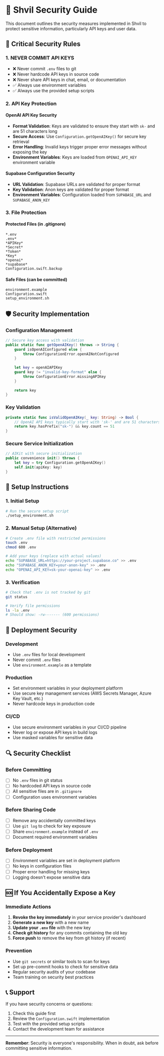 # 🔐 Shvil Security Guide

This document outlines the security measures implemented in Shvil to protect sensitive information, particularly API keys and user data.

## 🚨 Critical Security Rules

### 1. **NEVER COMMIT API KEYS**
- ❌ Never commit `.env` files to git
- ❌ Never hardcode API keys in source code
- ❌ Never share API keys in chat, email, or documentation
- ✅ Always use environment variables
- ✅ Always use the provided setup scripts

### 2. **API Key Protection**

#### OpenAI API Key Security
- **Format Validation**: Keys are validated to ensure they start with `sk-` and are 51 characters long
- **Secure Access**: Use `Configuration.getOpenAIKey()` for secure key retrieval
- **Error Handling**: Invalid keys trigger proper error messages without exposing the key
- **Environment Variables**: Keys are loaded from `OPENAI_API_KEY` environment variable

#### Supabase Configuration Security
- **URL Validation**: Supabase URLs are validated for proper format
- **Key Validation**: Anon keys are validated for proper format
- **Environment Variables**: Configuration loaded from `SUPABASE_URL` and `SUPABASE_ANON_KEY`

### 3. **File Protection**

#### Protected Files (in .gitignore)
```
*.env
.env*
*APIKey*
*Secret*
*Token*
*Key*
*openai*
*supabase*
Configuration.swift.backup
```

#### Safe Files (can be committed)
```
environment.example
Configuration.swift
setup_environment.sh
```

## 🛡️ Security Implementation

### Configuration Management
```swift
// Secure key access with validation
public static func getOpenAIKey() throws -> String {
    guard isOpenAIConfigured else {
        throw ConfigurationError.openAINotConfigured
    }
    
    let key = openAIAPIKey
    guard key != "invalid-key-format" else {
        throw ConfigurationError.missingAPIKey
    }
    
    return key
}
```

### Key Validation
```swift
private static func isValidOpenAIKey(_ key: String) -> Bool {
    // OpenAI API keys typically start with 'sk-' and are 51 characters long
    return key.hasPrefix("sk-") && key.count == 51
}
```

### Secure Service Initialization
```swift
// AIKit with secure initialization
public convenience init() throws {
    let key = try Configuration.getOpenAIKey()
    self.init(apiKey: key)
}
```

## 🔧 Setup Instructions

### 1. Initial Setup
```bash
# Run the secure setup script
./setup_environment.sh
```

### 2. Manual Setup (Alternative)
```bash
# Create .env file with restricted permissions
touch .env
chmod 600 .env

# Add your keys (replace with actual values)
echo "SUPABASE_URL=https://your-project.supabase.co" >> .env
echo "SUPABASE_ANON_KEY=your-anon-key" >> .env
echo "OPENAI_API_KEY=sk-your-openai-key" >> .env
```

### 3. Verification
```bash
# Check that .env is not tracked by git
git status

# Verify file permissions
ls -la .env
# Should show: -rw------- (600 permissions)
```

## 🚀 Deployment Security

### Development
- Use `.env` files for local development
- Never commit `.env` files
- Use `environment.example` as a template

### Production
- Set environment variables in your deployment platform
- Use secure key management services (AWS Secrets Manager, Azure Key Vault, etc.)
- Never hardcode keys in production code

### CI/CD
- Use secure environment variables in your CI/CD pipeline
- Never log or expose API keys in build logs
- Use masked variables for sensitive data

## 🔍 Security Checklist

### Before Committing
- [ ] No `.env` files in git status
- [ ] No hardcoded API keys in source code
- [ ] All sensitive files are in `.gitignore`
- [ ] Configuration uses environment variables

### Before Sharing Code
- [ ] Remove any accidentally committed keys
- [ ] Use `git log` to check for key exposure
- [ ] Share `environment.example` instead of `.env`
- [ ] Document required environment variables

### Before Deployment
- [ ] Environment variables are set in deployment platform
- [ ] No keys in configuration files
- [ ] Proper error handling for missing keys
- [ ] Logging doesn't expose sensitive data

## 🆘 If You Accidentally Expose a Key

### Immediate Actions
1. **Revoke the key immediately** in your service provider's dashboard
2. **Generate a new key** with a new name
3. **Update your `.env` file** with the new key
4. **Check git history** for any commits containing the old key
5. **Force push** to remove the key from git history (if recent)

### Prevention
- Use `git secrets` or similar tools to scan for keys
- Set up pre-commit hooks to check for sensitive data
- Regular security audits of your codebase
- Team training on security best practices

## 📞 Support

If you have security concerns or questions:
1. Check this guide first
2. Review the `Configuration.swift` implementation
3. Test with the provided setup scripts
4. Contact the development team for assistance

---

**Remember**: Security is everyone's responsibility. When in doubt, ask before committing sensitive information.
